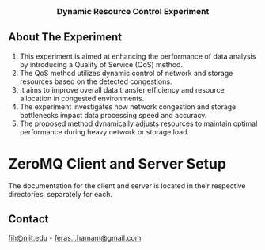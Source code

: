 <!-- PROJECT LOGO -->
<br />
<p align="center">
  <h3 align="center">Dynamic Resource Control Experiment</h3>
</p>


<!-- ABOUT THE EXPERIMENT -->
## About The Experiment

1. This experiment is aimed at enhancing the performance of data analysis by introducing a Quality of Service (QoS) method.
2. The QoS method utilizes dynamic control of network and storage resources based on the detected congestions.
3. It aims to improve overall data transfer efficiency and resource allocation in congested environments.
4. The experiment investigates how network congestion and storage bottlenecks impact data processing speed and accuracy.
5. The proposed method dynamically adjusts resources to maintain optimal performance during heavy network or storage load.

# ZeroMQ Client and Server Setup

The documentation for the client and server is located in their respective directories, separately for each.

## Contact

fih@njit.edu - feras.i.hamam@gmail.com
